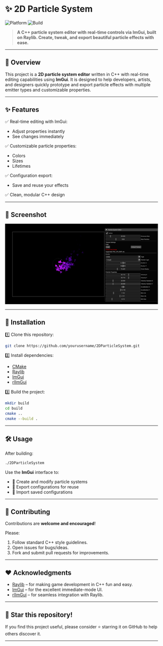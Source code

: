 # ✨ 2D Particle System

![Platform](https://img.shields.io/badge/Platform-C%2B%2B-blue) ![Build](https://img.shields.io/badge/Build-CMake-brightgreen)

> **A C++ particle system editor with real-time controls via ImGui, built on Raylib. Create, tweak, and export beautiful particle effects with ease.**

---

## 🎯 Overview

This project is a **2D particle system editor** written in C++ with real-time editing capabilities using **ImGui**. It is designed to help developers, artists, and designers quickly prototype and export particle effects with multiple emitter types and customizable properties.

---

## ✨ Features

✅ Real-time editing with ImGui:

* Adjust properties instantly
* See changes immediately

✅ Customizable particle properties:

* Colors
* Sizes
* Lifetimes

✅ Configuration export:

* Save and reuse your effects

✅ Clean, modular C++ design

---

## 📸 Screenshot


![Particle System Screenshot](assets/Images/Screenshot.png)


---

## 🚀 Installation

1️⃣ Clone this repository:

```bash
git clone https://github.com/yourusername/2DParticleSystem.git
```

2️⃣ Install dependencies:

* [CMake](https://cmake.org/)
* [Raylib](https://www.raylib.com/)
* [ImGui](https://github.com/ocornut/imgui)
* [rlImGui](https://github.com/raylib-extras/rlImGui)

3️⃣ Build the project:

```bash
mkdir build
cd build
cmake ..
cmake --build .
```

---

## 🛠️ Usage

After building:

```bash
./2DParticleSystem
```

Use the **ImGui** interface to:

* 📌 Create and modify particle systems
* 💾 Export configurations for reuse
* 📂 Import saved configurations

---

## 🤝 Contributing

Contributions are **welcome and encouraged**!

Please:

1. Follow standard C++ style guidelines.
2. Open issues for bugs/ideas.
3. Fork and submit pull requests for improvements.

---

## ❤️ Acknowledgments

* [Raylib](https://www.raylib.com/) – for making game development in C++ fun and easy.
* [ImGui](https://github.com/ocornut/imgui) – for the excellent immediate-mode UI.
* [rlImGui](https://github.com/raylib-extras/rlImGui) – for seamless integration with Raylib.

---

## 🌟 Star this repository!

If you find this project useful, please consider ⭐️ starring it on GitHub to help others discover it.

---
